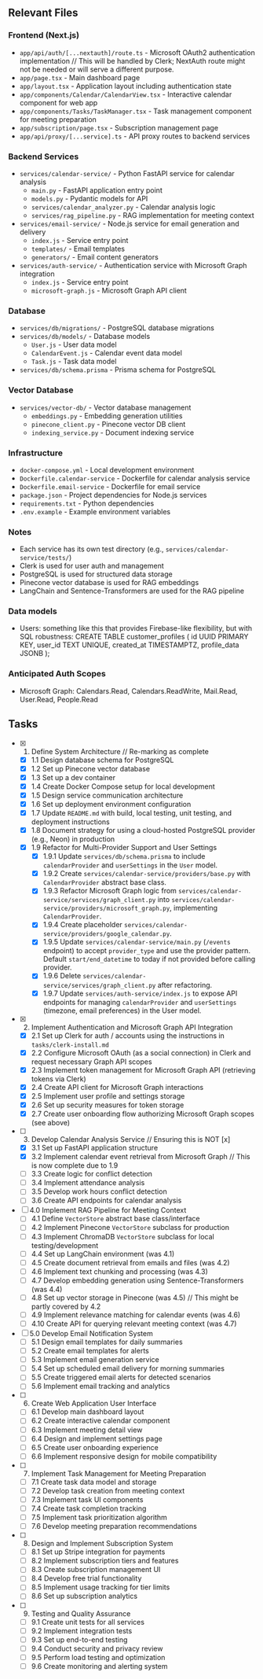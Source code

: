 ## Relevant Files

### Frontend (Next.js)
- `app/api/auth/[...nextauth]/route.ts` - Microsoft OAuth2 authentication implementation // This will be handled by Clerk; NextAuth route might not be needed or will serve a different purpose.
- `app/page.tsx` - Main dashboard page
- `app/layout.tsx` - Application layout including authentication state
- `app/components/Calendar/CalendarView.tsx` - Interactive calendar component for web app
- `app/components/Tasks/TaskManager.tsx` - Task management component for meeting preparation
- `app/subscription/page.tsx` - Subscription management page
- `app/api/proxy/[...service].ts` - API proxy routes to backend services

### Backend Services
- `services/calendar-service/` - Python FastAPI service for calendar analysis
  - `main.py` - FastAPI application entry point
  - `models.py` - Pydantic models for API
  - `services/calendar_analyzer.py` - Calendar analysis logic
  - `services/rag_pipeline.py` - RAG implementation for meeting context
- `services/email-service/` - Node.js service for email generation and delivery
  - `index.js` - Service entry point
  - `templates/` - Email templates
  - `generators/` - Email content generators
- `services/auth-service/` - Authentication service with Microsoft Graph integration
  - `index.js` - Service entry point
  - `microsoft-graph.js` - Microsoft Graph API client

### Database
- `services/db/migrations/` - PostgreSQL database migrations
- `services/db/models/` - Database models
  - `User.js` - User data model
  - `CalendarEvent.js` - Calendar event data model
  - `Task.js` - Task data model
- `services/db/schema.prisma` - Prisma schema for PostgreSQL


### Vector Database
- `services/vector-db/` - Vector database management
  - `embeddings.py` - Embedding generation utilities
  - `pinecone_client.py` - Pinecone vector DB client
  - `indexing_service.py` - Document indexing service

### Infrastructure
- `docker-compose.yml` - Local development environment
- `Dockerfile.calendar-service` - Dockerfile for calendar analysis service
- `Dockerfile.email-service` - Dockerfile for email service
- `package.json` - Project dependencies for Node.js services
- `requirements.txt` - Python dependencies
- `.env.example` - Example environment variables

### Notes

- Each service has its own test directory (e.g., `services/calendar-service/tests/`)
- Clerk is used for user auth and management
- PostgreSQL is used for structured data storage
- Pinecone vector database is used for RAG embeddings
- LangChain and Sentence-Transformers are used for the RAG pipeline


### Data models
- Users: something like this that provides Firebase-like flexibility, but with SQL robustness:
  CREATE TABLE customer_profiles (
  id UUID PRIMARY KEY,
  user_id TEXT UNIQUE,
  created_at TIMESTAMPTZ,
  profile_data JSONB
);

### Anticipated Auth Scopes
- Microsoft Graph: Calendars.Read, Calendars.ReadWrite, Mail.Read, User.Read, People.Read

## Tasks

- [x] 1. Define System Architecture // Re-marking as complete
  - [x] 1.1 Design database schema for PostgreSQL
  - [x] 1.2 Set up Pinecone vector database
  - [x] 1.3 Set up a dev container
  - [x] 1.4 Create Docker Compose setup for local development
  - [x] 1.5 Design service communication architecture
  - [x] 1.6 Set up deployment environment configuration
  - [x] 1.7 Update `README.md` with build, local testing, unit testing, and deployment instructions
  - [x] 1.8 Document strategy for using a cloud-hosted PostgreSQL provider (e.g., Neon) in production
  - [x] 1.9 Refactor for Multi-Provider Support and User Settings
    - [x] 1.9.1 Update `services/db/schema.prisma` to include `calendarProvider` and `userSettings` in the `User` model.
    - [x] 1.9.2 Create `services/calendar-service/providers/base.py` with `CalendarProvider` abstract base class.
    - [x] 1.9.3 Refactor Microsoft Graph logic from `services/calendar-service/services/graph_client.py` into `services/calendar-service/providers/microsoft_graph.py`, implementing `CalendarProvider`.
    - [x] 1.9.4 Create placeholder `services/calendar-service/providers/google_calendar.py`.
    - [x] 1.9.5 Update `services/calendar-service/main.py` (`/events` endpoint) to accept `provider_type` and use the provider pattern. Default `start/end_datetime` to today if not provided before calling provider.
    - [x] 1.9.6 Delete `services/calendar-service/services/graph_client.py` after refactoring.
    - [x] 1.9.7 Update `services/auth-service/index.js` to expose API endpoints for managing `calendarProvider` and `userSettings` (timezone, email preferences) in the User model.

- [x] 2. Implement Authentication and Microsoft Graph API Integration
  - [x] 2.1 Set up Clerk for auth / accounts using the instructions in `tasks/clerk-install.md`
  - [x] 2.2 Configure Microsoft OAuth (as a social connection) in Clerk and request necessary Graph API scopes
  - [x] 2.3 Implement token management for Microsoft Graph API (retrieving tokens via Clerk)
  - [x] 2.4 Create API client for Microsoft Graph interactions
  - [x] 2.5 Implement user profile and settings storage
  - [x] 2.6 Set up security measures for token storage
  - [x] 2.7 Create user onboarding flow authorizing Microsoft Graph scopes (see above)

- [ ] 3. Develop Calendar Analysis Service // Ensuring this is NOT [x]
  - [x] 3.1 Set up FastAPI application structure
  - [x] 3.2 Implement calendar event retrieval from Microsoft Graph // This is now complete due to 1.9
  - [ ] 3.3 Create logic for conflict detection
  - [ ] 3.4 Implement attendance analysis
  - [ ] 3.5 Develop work hours conflict detection
  - [ ] 3.6 Create API endpoints for calendar analysis

- [ ] 4.0 Implement RAG Pipeline for Meeting Context
  - [ ] 4.1 Define `VectorStore` abstract base class/interface
  - [ ] 4.2 Implement Pinecone `VectorStore` subclass for production
  - [ ] 4.3 Implement ChromaDB `VectorStore` subclass for local testing/development
  - [ ] 4.4 Set up LangChain environment (was 4.1)
  - [ ] 4.5 Create document retrieval from emails and files (was 4.2)
  - [ ] 4.6 Implement text chunking and processing (was 4.3)
  - [ ] 4.7 Develop embedding generation using Sentence-Transformers (was 4.4)
  - [ ] 4.8 Set up vector storage in Pinecone (was 4.5) // This might be partly covered by 4.2
  - [ ] 4.9 Implement relevance matching for calendar events (was 4.6)
  - [ ] 4.10 Create API for querying relevant meeting context (was 4.7)

- [ ] 5.0 Develop Email Notification System
  - [ ] 5.1 Design email templates for daily summaries
  - [ ] 5.2 Create email templates for alerts
  - [ ] 5.3 Implement email generation service
  - [ ] 5.4 Set up scheduled email delivery for morning summaries
  - [ ] 5.5 Create triggered email alerts for detected scenarios
  - [ ] 5.6 Implement email tracking and analytics

- [ ] 6. Create Web Application User Interface
  - [ ] 6.1 Develop main dashboard layout
  - [ ] 6.2 Create interactive calendar component
  - [ ] 6.3 Implement meeting detail view
  - [ ] 6.4 Design and implement settings page
  - [ ] 6.5 Create user onboarding experience
  - [ ] 6.6 Implement responsive design for mobile compatibility

- [ ] 7. Implement Task Management for Meeting Preparation
  - [ ] 7.1 Create task data model and storage
  - [ ] 7.2 Develop task creation from meeting context
  - [ ] 7.3 Implement task UI components
  - [ ] 7.4 Create task completion tracking
  - [ ] 7.5 Implement task prioritization algorithm
  - [ ] 7.6 Develop meeting preparation recommendations

- [ ] 8. Design and Implement Subscription System
  - [ ] 8.1 Set up Stripe integration for payments
  - [ ] 8.2 Implement subscription tiers and features
  - [ ] 8.3 Create subscription management UI
  - [ ] 8.4 Develop free trial functionality
  - [ ] 8.5 Implement usage tracking for tier limits
  - [ ] 8.6 Set up subscription analytics

- [ ] 9. Testing and Quality Assurance
  - [ ] 9.1 Create unit tests for all services
  - [ ] 9.2 Implement integration tests
  - [ ] 9.3 Set up end-to-end testing
  - [ ] 9.4 Conduct security and privacy review
  - [ ] 9.5 Perform load testing and optimization
  - [ ] 9.6 Create monitoring and alerting system 